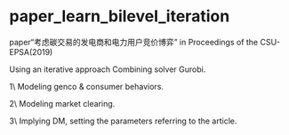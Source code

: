 # paper_learn_bilevel_iteration
paper“考虑碳交易的发电商和电力用户竞价博弈” in Proceedings of the CSU-EPSA(2019)

Using an iterative approach Combining solver Gurobi.

  1\ Modeling genco & consumer behaviors.
  
  2\ Modeling market clearing.
  
  3\ Implying DM, setting the parameters referring to the article.
